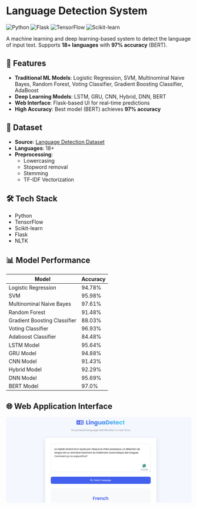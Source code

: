 # Language Detection System  

![Python](https://img.shields.io/badge/Python-3.8%2B-blue)  ![Flask](https://img.shields.io/badge/Flask-2.0%2B-green)  ![TensorFlow](https://img.shields.io/badge/TensorFlow-2.6%2B-orange)  ![Scikit-learn](https://img.shields.io/badge/Scikit--learn-1.0%2B-yellow)  

A machine learning and deep learning-based system to detect the language of input text. Supports **18+ languages** with **97% accuracy** (BERT).  

## 🚀 **Features**  
- **Traditional ML Models**: Logistic Regression, SVM, Multinominal Naive Bayes, Random Forest, Voting Classifier, Gradient Boosting Classifier, AdaBoost <br>
- **Deep Learning Models**: LSTM, GRU, CNN, Hybrid, DNN, BERT  
- **Web Interface**: Flask-based UI for real-time predictions  
- **High Accuracy**: Best model (BERT) achieves **97% accuracy**  

## 📂 **Dataset**  
- **Source**: [Language Detection Dataset](https://www.kaggle.com/datasets/basilb2s/language-detection)  
- **Languages**: 18+  
- **Preprocessing**:  
  - Lowercasing  
  - Stopword removal  
  - Stemming  
  - TF-IDF Vectorization  

## 🛠️ **Tech Stack** 
- Python
- TensorFlow
- Scikit-learn
- Flask
- NLTK  

## 📊 **Model Performance**
|  Model | Accuracy |
|----------|----------|
| Logistic Regression | 94.78% |
| SVM | 95.98% |
| Multinominal Naive Bayes | 97.61% |
| Random Forest | 91.48% |
| Gradient Boosting Classifier | 88.03% |
| Voting Classifier | 96.93% |
| Adaboost Classifier | 84.48% |
| LSTM Model | 95.64% |
| GRU Model | 94.88% |
| CNN  Model | 91.43% |
| Hybrid Model | 92.29% |
| DNN Model | 95.69% |
| BERT Model | 97.0% |

## 🌐 **Web Application Interface**

<img src="ui/ui.png" alt="Original Image" width="700">

